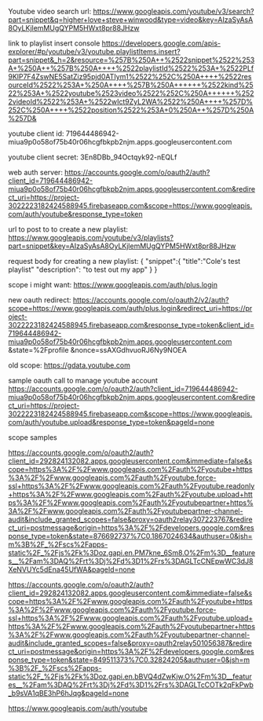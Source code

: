 Youtube video search url:  https://www.googleapis.com/youtube/v3/search?part=snippet&q=higher+love+steve+winwood&type=video&key=AIzaSyAsA8OyLKjlemMUgQYPM5HWxt8pr88JHzw


link to playlist insert console
https://developers.google.com/apis-explorer/#p/youtube/v3/youtube.playlistItems.insert?part=snippet&_h=2&resource=%257B%250A++%2522snippet%2522%253A+%250A++%257B%250A++++%2522playlistId%2522%253A+%2522PLf9KlP7F4ZswNE5SatZiz95pjd0ATIym1%2522%252C%250A++++%2522resourceId%2522%253A+%250A++++%257B%250A++++++%2522kind%2522%253A+%2522youtube%2523video%2522%252C%250A++++++%2522videoId%2522%253A+%2522wIct9ZyL2WA%2522%250A++++%257D%252C%250A++++%2522position%2522%253A+0%250A++%257D%250A%257D&



youtube client id:
719644486942-miua9p0o58of75b40r06hcgfbkpb2njm.apps.googleusercontent.com


youtube client secret:
3En8DBb_94Octqyk92-nEQLf



web auth server:
https://accounts.google.com/o/oauth2/auth?client_id=719644486942-miua9p0o58of75b40r06hcgfbkpb2njm.apps.googleusercontent.com&redirect_uri=https://project-3022223182424588945.firebaseapp.com&scope=https://www.googleapis.com/auth/youtube&response_type=token


url to post to to create a new playlist:
https://www.googleapis.com/youtube/v3/playlists?part=snippet&key=AIzaSyAsA8OyLKjlemMUgQYPM5HWxt8pr88JHzw

request body for creating a new playlist:
{
    "snippet":{
    "title":"Cole's test playlist"
    "description": "to test out my app"
    }
}


scope i might want:
https://www.googleapis.com/auth/plus.login


new oauth redirect:
https://accounts.google.com/o/oauth2/v2/auth?scope=https://www.googleapis.com/auth/plus.login&redirect_uri=https://project-3022223182424588945.firebaseapp.com&response_type=token&client_id=719644486942-miua9p0o58of75b40r06hcgfbkpb2njm.apps.googleusercontent.com &state=%2Fprofile &nonce=ssAXGdhvuoRJ6Ny9NOEA

old scope:
https://gdata.youtube.com


sample oauth call to manage youtube account
https://accounts.google.com/o/oauth2/auth?client_id=719644486942-miua9p0o58of75b40r06hcgfbkpb2njm.apps.googleusercontent.com&redirect_uri=https://project-3022223182424588945.firebaseapp.com&scope=https://www.googleapis.com/auth/youtube.upload&response_type=token&pageId=none

scope samples

https://accounts.google.com/o/oauth2/auth?client_id=292824132082.apps.googleusercontent.com&immediate=false&scope=https%3A%2F%2Fwww.googleapis.com%2Fauth%2Fyoutube+https%3A%2F%2Fwww.googleapis.com%2Fauth%2Fyoutube.force-ssl+https%3A%2F%2Fwww.googleapis.com%2Fauth%2Fyoutube.readonly+https%3A%2F%2Fwww.googleapis.com%2Fauth%2Fyoutube.upload+https%3A%2F%2Fwww.googleapis.com%2Fauth%2Fyoutubepartner+https%3A%2F%2Fwww.googleapis.com%2Fauth%2Fyoutubepartner-channel-audit&include_granted_scopes=false&proxy=oauth2relay307223767&redirect_uri=postmessage&origin=https%3A%2F%2Fdevelopers.google.com&response_type=token&state=876692737%7C0.1867024634&authuser=0&jsh=m%3B%2F_%2Fscs%2Fapps-static%2F_%2Fjs%2Fk%3Doz.gapi.en.PM7kne_6Sm8.O%2Fm%3D__features__%2Fam%3DAQ%2Frt%3Dj%2Fd%3D1%2Frs%3DAGLTcCNEpwWC3dJ8XeNVUYc5dEna45UfWA&pageId=none

https://accounts.google.com/o/oauth2/auth?client_id=292824132082.apps.googleusercontent.com&immediate=false&scope=https%3A%2F%2Fwww.googleapis.com%2Fauth%2Fyoutube+https%3A%2F%2Fwww.googleapis.com%2Fauth%2Fyoutube.force-ssl+https%3A%2F%2Fwww.googleapis.com%2Fauth%2Fyoutube.upload+https%3A%2F%2Fwww.googleapis.com%2Fauth%2Fyoutubepartner+https%3A%2F%2Fwww.googleapis.com%2Fauth%2Fyoutubepartner-channel-audit&include_granted_scopes=false&proxy=oauth2relay501056387&redirect_uri=postmessage&origin=https%3A%2F%2Fdevelopers.google.com&response_type=token&state=849511373%7C0.32824205&authuser=0&jsh=m%3B%2F_%2Fscs%2Fapps-static%2F_%2Fjs%2Fk%3Doz.gapi.en.bBVQ4dZwKjw.O%2Fm%3D__features__%2Fam%3DAQ%2Frt%3Dj%2Fd%3D1%2Frs%3DAGLTcCOTk2qFkPwb_b9sVA1qBE3hP6hJqg&pageId=none


https://www.googleapis.com/auth/youtube
